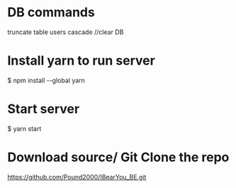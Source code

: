 # DB commands
truncate table users cascade //clear DB

# Install yarn to run server
$ npm install --global yarn

# Start server
$ yarn  start

# Download source/ Git Clone the repo
https://github.com/Pound2000/IBearYou_BE.git

